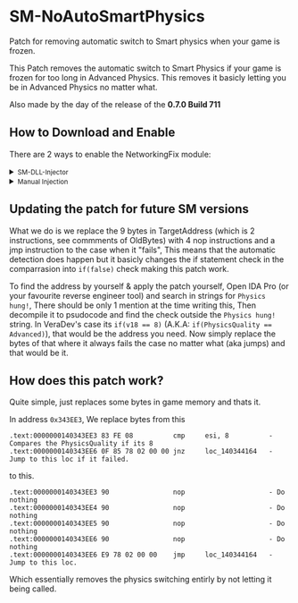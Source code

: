 # SM-NoAutoSmartPhysics

Patch for removing automatic switch to Smart physics when your game is frozen.

This Patch removes the automatic switch to Smart Physics if your game is frozen for too long in Advanced Physics. This removes it basicly letting you be in Advanced Physics no matter what.

Also made by the day of the release of the **0.7.0 Build 711**

## How to Download and Enable

There are 2 ways to enable the NetworkingFix module:

<details>
<summary><small>SM-DLL-Injector</small></summary>

1. Download the latest release of [SM-DLL-Injector](https://github.com/QuestionableM/SM-DLL-Injector/releases/latest) and follow the instructions in the [README](https://github.com/QuestionableM/SM-DLL-Injector#readme).
2. Download the latest release of `SM-NoAutoSmartPhysics.dll` [here](https://github.com/Scrap-Mods/SM-NoAutoSmartPhysics/releases/latest).
3. Move `NoAutoSmartPhysics.dll` to `Steam/steamapps/common/Scrap Mechanic/Release/DLLModules` directory created by the SM-DLL-Injector installer.
4. Launch the game.

</details>

<details>
<summary><small>Manual Injection</small></summary>

1. Download the latest release of `SM-NoAutoSmartPhysics.dll` [here](https://github.com/Scrap-Mods/SM-NoAutoSmartPhysics/releases/latest).
2. Launch the game.
3. Inject `SM-NoAutoSmartPhysics.dll` using a DLL Injector of your choice.

</details>

## Updating the patch for future SM versions

What we do is we replace the 9 bytes in TargetAddress (which is 2 instructions, see commments of OldBytes)
with 4 nop instructions and a jmp instruction to the case when it "fails", This means that the automatic
detection does happen but it basicly changes the if statement check in the comparrasion into `if(false)`
check making this patch work.

To find the address by yourself & apply the patch yourself, Open IDA Pro (or your favourite reverse engineer tool)
and search in strings for `Physics hung!`, There should be only 1 mention at the time writing this, Then
decompile it to psudocode and find the check outside the `Physics hung!` string. In VeraDev's case its
`if(v18 == 8)` (A.K.A: `if(PhysicsQuality == Advanced)`), that would be the address you need. Now simply replace the bytes of that where it always fails
the case no matter what (aka jumps) and that would be it.

## How does this patch work?

Quite simple, just replaces some bytes in game memory and thats it.

In address `0x343EE3`, We replace bytes from this
```
.text:0000000140343EE3 83 FE 08          cmp     esi, 8          - Compares the PhysicsQuality if its 8
.text:0000000140343EE6 0F 85 78 02 00 00 jnz     loc_140344164   - Jump to this loc if it failed.
```

to this.
```
.text:0000000140343EE3 90                nop                     - Do nothing
.text:0000000140343EE4 90                nop                     - Do nothing
.text:0000000140343EE5 90                nop                     - Do nothing
.text:0000000140343EE6 90                nop                     - Do nothing
.text:0000000140343EE6 E9 78 02 00 00    jmp     loc_140344164   - Jump to this loc.
```

Which essentially removes the physics switching entirly by not letting it being called.